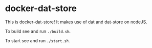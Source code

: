 # docker-dat-store

This is docker-dat-store! It makes use of dat and dat-store on nodeJS.

To build see and run `./build.sh`.

To start see and run `./start.sh`.


